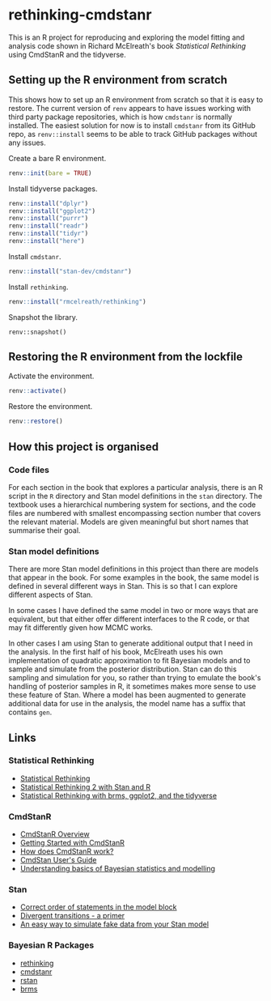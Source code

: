 # rethinking-cmdstanr

This is an R project for reproducing and exploring the model fitting and analysis code shown in Richard McElreath's book *Statistical Rethinking* using CmdStanR and the tidyverse.

## Setting up the R environment from scratch

This shows how to set up an R environment from scratch so that it is easy to restore. The current version of `renv` appears to have issues working with third party package repositories, which is how `cmdstanr` is normally installed. The easiest solution for now is to install `cmdstanr` from its GitHub repo, as `renv::install` seems to be able to track GitHub packages without any issues.

Create a bare R environment.

```r
renv::init(bare = TRUE)
```

Install tidyverse packages.

```r
renv::install("dplyr")
renv::install("ggplot2")
renv::install("purrr")
renv::install("readr")
renv::install("tidyr")
renv::install("here")
```

Install `cmdstanr`.

```r
renv::install("stan-dev/cmdstanr")
```

Install `rethinking`.

```r
renv::install("rmcelreath/rethinking")
```

Snapshot the library.

```
renv::snapshot()
```

## Restoring the R environment from the lockfile

Activate the environment.

```r
renv::activate()
```

Restore the environment.

```r
renv::restore()
```

## How this project is organised

### Code files

For each section in the book that explores a particular analysis, there is an R script in the `R` directory and Stan model definitions in the `stan` directory. The textbook uses a hierarchical numbering system for sections, and the code files are numbered with smallest encompassing section number that covers the relevant material. Models are given meaningful but short names that summarise their goal.

### Stan model definitions

There are more Stan model definitions in this project than there are models that appear in the book. For some examples in the book, the same model is defined in several different ways in Stan. This is so that I can explore different aspects of Stan. 

In some cases I have defined the same model in two or more ways that are equivalent, but that either offer different interfaces to the R code, or that may fit differently given how MCMC works. 

In other cases I am using Stan to generate additional output that I need in the analysis. In the first half of his book, McElreath uses his own implementation of quadratic approximation to fit Bayesian models and to sample and simulate from the posterior distribution. Stan can do this sampling and simulation for you, so rather than trying to emulate the book's handling of posterior samples in R, it sometimes makes more sense to use these feature of Stan. Where a model has been augmented to generate additional data for use in the analysis, the model name has a suffix that contains `gen`.

## Links

### Statistical Rethinking

- [Statistical Rethinking](https://github.com/rmcelreath/stat_rethinking_2022)
- [Statistical Rethinking 2 with Stan and R](https://vincentarelbundock.github.io/rethinking2/)
- [Statistical Rethinking with brms, ggplot2, and the tidyverse](https://bookdown.org/ajkurz/Statistical_Rethinking_recoded/)

### CmdStanR

- [CmdStanR Overview](https://mc-stan.org/cmdstanr/)
- [Getting Started with CmdStanR](https://mc-stan.org/cmdstanr/articles/cmdstanr.html)
- [How does CmdStanR work?](https://mc-stan.org/cmdstanr/articles/cmdstanr-internals.html)
- [CmdStan User's Guide](https://mc-stan.org/docs/cmdstan-guide/index.html)
- [Understanding basics of Bayesian statistics and modelling](https://discourse.mc-stan.org/t/understanding-basics-of-bayesian-statistics-and-modelling/17243)

### Stan
- [Correct order of statements in the model block](https://discourse.mc-stan.org/t/correct-ordering-of-lines-in-the-model-block/661/3)
- [Divergent transitions - a primer](https://discourse.mc-stan.org/t/divergent-transitions-a-primer/17099)
- [An easy way to simulate fake data from your Stan model](https://khakieconomics.github.io/2017/04/30/An-easy-way-to-simulate-fake-data-in-stan.html)

### Bayesian R Packages

- [rethinking](https://github.com/rmcelreath/rethinking/)
- [cmdstanr](https://github.com/stan-dev/cmdstanr)
- [rstan](https://github.com/stan-dev/rstan/wiki/RStan-Getting-Started)
- [brms](https://paul-buerkner.github.io/brms/)

